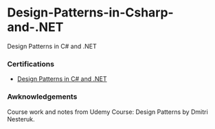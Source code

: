 # Design-Patterns-in-Csharp-and-.NET
Design Patterns in C# and .NET

### Certifications

- [Design Patterns in C# and .NET](https://udemy.com/certificate/UC-23b71254-6166-449c-a7f6-9d92ff874e77/)

### Awknowledgements

Course work and notes from Udemy Course: Design Patterns by Dmitri Nesteruk.
